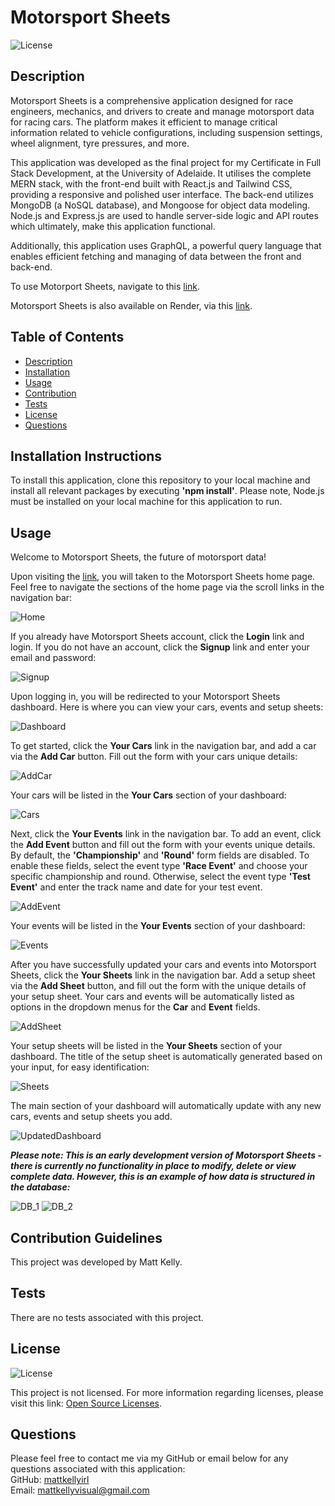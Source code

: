 # Motorsport Sheets

![License](https://img.shields.io/badge/license-none-lightgrey.svg)

## Description

Motorsport Sheets is a comprehensive application designed for race engineers, mechanics, and drivers to create and manage motorsport data for racing cars. The platform makes it efficient to manage critical information related to vehicle configurations, including suspension settings, wheel alignment, tyre pressures, and more.

This application was developed as the final project for my Certificate in Full Stack Development, at the University of Adelaide. It utilises the complete MERN stack, with the front-end built with React.js and Tailwind CSS, providing a responsive and polished user interface. The back-end utilizes MongoDB (a NoSQL database), and Mongoose for object data modeling. Node.js and Express.js are used to handle server-side logic and API routes which ultimately, make this application functional.

Additionally, this application uses GraphQL, a powerful query language that enables efficient fetching and managing of data between the front and back-end.

To use Motorport Sheets, navigate to this [link](https://motorsport-sheets-99499d8f02f1.herokuapp.com/).

Motorsport Sheets is also available on Render, via this [link](https://motorsport-sheets.onrender.com/).

## Table of Contents

- [Description](#description)
- [Installation](#installation-instructions)
- [Usage](#usage)
- [Contribution](#contribution-guidelines)
- [Tests](#tests)
- [License](#license)
- [Questions](#questions)

## Installation Instructions

To install this application, clone this repository to your local machine and install all relevant packages by executing **'npm install'**. Please note, Node.js must be installed on your local machine for this application to run.

## Usage

Welcome to Motorsport Sheets, the future of motorsport data!

Upon visiting the [link](https://motorsport-sheets-99499d8f02f1.herokuapp.com/), you will taken to the Motorsport Sheets home page. Feel free to navigate the sections of the home page via the scroll links in the navigation bar:

![Home](/assets/readme/images/1.png)

If you already have Motorsport Sheets account, click the **Login** link and login. If you do not have an account, click the **Signup** link and enter your email and password:

![Signup](/assets/readme/images/2.png)

Upon logging in, you will be redirected to your Motorsport Sheets dashboard. Here is where you can view your cars, events and setup sheets:

![Dashboard](/assets/readme/images/3.png)

To get started, click the **Your Cars** link in the navigation bar, and add a car via the **Add Car** button. Fill out the form with your cars unique details:

![AddCar](/assets/readme/images/4.png)

Your cars will be listed in the **Your Cars** section of your dashboard:

![Cars](/assets/readme/images/5.png)

Next, click the **Your Events** link in the navigation bar. To add an event, click the **Add Event** button and fill out the form with your events unique details. By default, the **'Championship'** and **'Round'** form fields are disabled. To enable these fields, select the event type **'Race Event'** and choose your specific championship and round. Otherwise, select the event type **'Test Event'** and enter the track name and date for your test event.

![AddEvent](/assets/readme/images/6.png)

Your events will be listed in the **Your Events** section of your dashboard:

![Events](/assets/readme/images/7.png)

After you have successfully updated your cars and events into Motorsport Sheets, click the **Your Sheets** link in the navigation bar. Add a setup sheet via the **Add Sheet** button, and fill out the form with the unique details of your setup sheet. Your cars and events will be automatically listed as options in the dropdown menus for the **Car** and **Event** fields.

![AddSheet](/assets/readme/images/8.png)

Your setup sheets will be listed in the **Your Sheets** section of your dashboard. The title of the setup sheet is automatically generated based on your input, for easy identification:

![Sheets](/assets/readme/images/9.png)

The main section of your dashboard will automatically update with any new cars, events and setup sheets you add.

![UpdatedDashboard](/assets/readme/images/10.png)

**_Please note: This is an early development version of Motorsport Sheets - there is currently no functionality in place to modify, delete or view complete data. However, this is an example of how data is structured in the database:_**

![DB_1](/assets/readme/images/11.png)
![DB_2](/assets/readme/images/12.png)

## Contribution Guidelines

This project was developed by Matt Kelly.

## Tests

There are no tests associated with this project.

## License

![License](https://img.shields.io/badge/license-none-lightgrey.svg)

This project is not licensed. For more information regarding licenses, please visit this link: [Open Source Licenses](https://opensource.org/license/).

## Questions

Please feel free to contact me via my GitHub or email below for any questions associated with this application:  
GitHub: [mattkellyirl](https://github.com/mattkellyirl)  
Email: [mattkellyvisual@gmail.com](mailto:mattkellyvisual@gmail.com)
